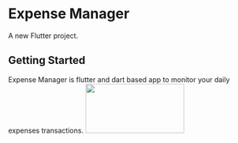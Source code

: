 # Expense Manager

A new Flutter project.

## Getting Started

Expense Manager is flutter and dart based app to monitor your daily expenses transactions.
<img src = "https://user-images.githubusercontent.com/85748557/122705210-e1b87900-d272-11eb-9791-5d64541e5a6e.png" width="200" height="100"/>

